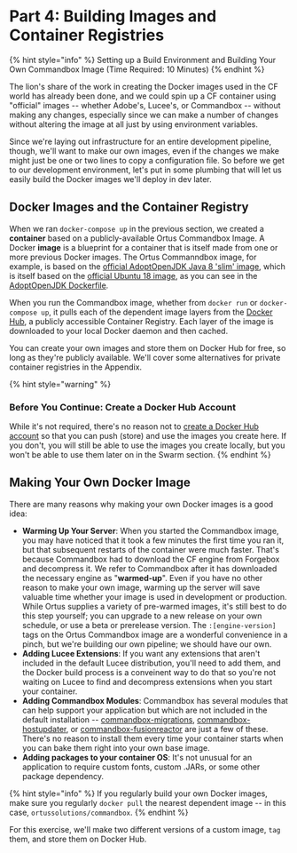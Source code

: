 # Part 4: Building Images and Container Registries

{% hint style="info" %}
Setting up a Build Environment and Building Your Own Commandbox Image \(Time Required: 10 Minutes\)
{% endhint %}

The lion's share of the work in creating the Docker images used in the CF world has already been done, and we could spin up a CF container using "official" images -- whether Adobe's, Lucee's, or Commandbox -- without making any changes, especially since we can make a number of changes without altering the image at all just by using environment variables.

Since we're laying out infrastructure for an entire development pipeline, though, we'll want to make our own images, even if the changes we make might just be one or two lines to copy a configuration file. So before we get to our development environment, let's put in some plumbing that will let us easily build the Docker images we'll deploy in dev later.

## Docker Images and the Container Registry

When we ran `docker-compose up` in the previous section, we created a **container** based on a publicly-available Ortus Commandbox Image. A Docker **image** is a blueprint for a container that is itself made from one or more previous Docker images. The Ortus Commanndbox image, for example, is based on the [official AdoptOpenJDK Java 8 'slim' image](https://hub.docker.com/r/adoptopenjdk/openjdk8), which is itself based on the [official Ubuntu 18 image](https://hub.docker.com/_/ubuntu), as you can see in the [AdoptOpenJDK Dockerfile](https://github.com/AdoptOpenJDK/openjdk-docker/blob/master/8/jdk/ubuntu/Dockerfile.hotspot.releases.slim).

When you run the Commandbox image, whether from `docker run` or `docker-compose up`, it pulls each of the dependent image layers from the [Docker Hub](https://www.docker.com/products/docker-hub), a publicly accessible Container Registry. Each layer of the image is downloaded to your local Docker daemon and then cached.

You can create your own images and store them on Docker Hub for free, so long as they're publicly available. We'll cover some alternatives for private container registries in the Appendix.

{% hint style="warning" %}
### Before You Continue: Create a Docker Hub Account

While it's not required, there's no reason not to [create a Docker Hub account](https://hub.docker.com/signup) so that you can push \(store\) and use the images you create here. If you don't, you will still be able to use the images you create locally, but you won't be able to use them later on in the Swarm section.
{% endhint %}

## Making Your Own Docker Image

There are many reasons why making your own Docker images is a good idea:

* **Warming Up Your Server**: When you started the Commandbox image, you may have noticed that it took a few minutes the first time you ran it, but that subsequent restarts of the container were much faster. That's because Commandbox had to download the CF engine from Forgebox and decompress it. We refer to Commandbox after it has downloaded the necessary engine as "**warmed-up**". Even if you have no other reason to make your own image, warming up the server will save valuable time whether your image is used in development or production. While Ortus supplies a variety of pre-warmed images, it's still best to do this step yourself; you can upgrade to a new release on your own schedule, or use a beta or prerelease version. The `:[engine-version]` tags on the Ortus Commandbox image are a wonderful convenience in a pinch, but we're building our own pipeline; we should have our own.
* **Adding Lucee Extensions**: If you want any extensions that aren't included in the default Lucee distribution, you'll need to add them, and the Docker build process is a conveinent way to do that so you're not waiting on Lucee to find and decompress extensions when you start your container.
* **Adding Commandbox Modules**: Commandbox has several modules that can help support your application but which are not included in the default installation -- [commandbox-migrations](https://forgebox.io/view/commandbox-migrations), [commandbox-hostupdater](https://www.forgebox.io/view/commandbox-hostupdater), or [commandbox-fusionreactor](https://forgebox.io/view/commandbox-fusionreactor) are just a few of these. There's no reason to install them every time your container starts when you can bake them right into your own base image.
* **Adding packages to your container OS**: It's not unusual for an application to require custom fonts, custom .JARs, or some other package dependency.

{% hint style="info" %}
If you regularly build your own Docker images, make sure you regularly `docker pull` the nearest dependent image -- in this case, `ortussolutions/commandbox`.
{% endhint %}

For this exercise, we'll make two different versions of a custom image, `tag` them, and store them on Docker Hub.

